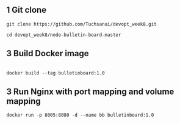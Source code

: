 
## 1 Git clone

```
git clone https://github.com/Tuchsanai/devopt_week8.git

cd devopt_week8/node-bulletin-board-master

```

## 3 Build Docker image
```

docker build --tag bulletinboard:1.0

```

## 3 Run Nginx with port mapping and volume mapping

```
docker run -p 8005:8080 -d --name bb bulletinboard:1.0

```